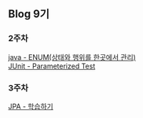 ## Blog 9기 

### 2주차
[java - ENUM(상태와 행위를 한곳에서 관리)](https://wooobo.github.io/java-enum/)  
[JUnit - Parameterized Test](https://wooobo.github.io/JUnit-Parameterized-test/)

### 3주차
[JPA - 학습하기](https://wooobo.github.io/jpa-1/)  
